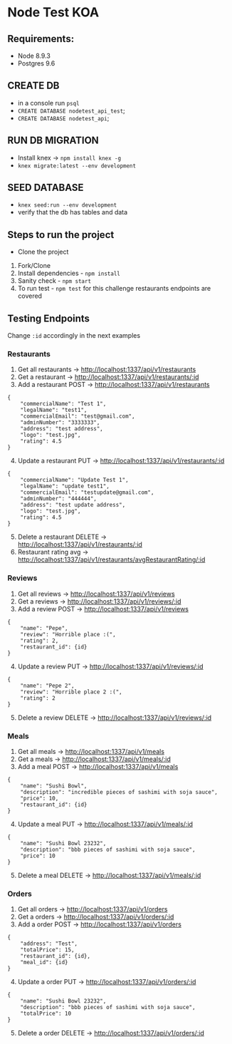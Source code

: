 # Node Test KOA
## Requirements:
* Node 8.9.3
* Postgres 9.6
## CREATE DB
* in a console run `psql`
* `CREATE DATABASE nodetest_api_test`;
* `CREATE DATABASE nodetest_api`;
## RUN DB MIGRATION
* Install knex -> `npm install knex -g`
* `knex migrate:latest --env development`
## SEED DATABASE
* `knex seed:run --env development`
* verify that the db has tables and data
## Steps to run the project
* Clone the project
1. Fork/Clone
2. Install dependencies - `npm install`
3. Sanity check - `npm start`
4. To run test - `npm test` for this challenge restaurants endpoints are covered
## Testing Endpoints
Change `:id` accordingly in the next examples
### Restaurants
1. Get all restaurants -> <http://localhost:1337/api/v1/restaurants>
2. Get a restaurant -> <http://localhost:1337/api/v1/restaurants/:id>
3. Add a restaurant POST -> <http://localhost:1337/api/v1/restaurants>
```
{
    "commercialName": "Test 1",
    "legalName": "test1",
    "commercialEmail": "test@gmail.com",
    "adminNumber": "3333333",
    "address": "test address",
    "logo": "test.jpg",
    "rating": 4.5
}
```
4. Update a restaurant PUT -> <http://localhost:1337/api/v1/restaurants/:id>
```
{
    "commercialName": "Update Test 1",
    "legalName": "update test1",
    "commercialEmail": "testupdate@gmail.com",
    "adminNumber": "444444",
    "address": "test update address",
    "logo": "test.jpg",
    "rating": 4.5
}
```
5. Delete a restaurant DELETE -> <http://localhost:1337/api/v1/restaurants/:id>
6. Restaurant rating avg -> <http://localhost:1337/api/v1/restaurants/avgRestaurantRating/:id>
### Reviews
1. Get all reviews -> <http://localhost:1337/api/v1/reviews>
2. Get a reviews -> <http://localhost:1337/api/v1/reviews/:id>
3. Add a review POST -> <http://localhost:1337/api/v1/reviews>
```
{
    "name": "Pepe",
    "review": "Horrible place :(",
    "rating": 2,
    "restaurant_id": {id}
}
```
4. Update a review PUT -> <http://localhost:1337/api/v1/reviews/:id>
```
{
    "name": "Pepe 2",
    "review": "Horrible place 2 :(",
    "rating": 2
}
```
5. Delete a review DELETE -> <http://localhost:1337/api/v1/reviews/:id>
### Meals
1. Get all meals -> <http://localhost:1337/api/v1/meals>
2. Get a meals -> <http://localhost:1337/api/v1/meals/:id>
3. Add a meal POST -> <http://localhost:1337/api/v1/meals>
```
{
    "name": "Sushi Bowl",
    "description": "incredible pieces of sashimi with soja sauce",
    "price": 10,
    "restaurant_id": {id}
}
```
4. Update a meal PUT -> <http://localhost:1337/api/v1/meals/:id>
```
{
    "name": "Sushi Bowl 23232",
    "description": "bbb pieces of sashimi with soja sauce",
    "price": 10
}
```
5. Delete a meal DELETE -> <http://localhost:1337/api/v1/meals/:id>
### Orders
1. Get all orders -> <http://localhost:1337/api/v1/orders>
2. Get a orders -> <http://localhost:1337/api/v1/orders/:id>
3. Add a order POST -> <http://localhost:1337/api/v1/orders>
```
{
    "address": "Test",
    "totalPrice": 15,
    "restaurant_id": {id},
    "meal_id": {id}
}
```
4. Update a order PUT -> <http://localhost:1337/api/v1/orders/:id>
```
{
    "name": "Sushi Bowl 23232",
    "description": "bbb pieces of sashimi with soja sauce",
    "totalPrice": 10
}
```
5. Delete a order DELETE -> <http://localhost:1337/api/v1/orders/:id>